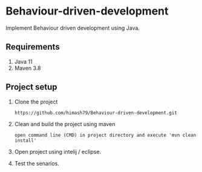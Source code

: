 # Behaviour-driven-development
Implement Behaviour driven development using Java.

## Requirements

01) Java 11
02) Maven 3.8 

## Project setup

01) Clone the project

		https://github.com/himash79/Behaviour-driven-development.git
    
03) Clean and build the project using maven

		open command line (CMD) in project directory and execute 'mvn clean install'
    
04) Open project using intelij / eclipse.
		
05) Test the senarios.
